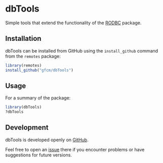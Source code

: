 dbTools
=======

Simple tools that extend the functionality of the
[RODBC](https://cran.r-project.org/package=RODBC) package.

Installation
------------

dbTools can be installed from GitHub using the `install_github` command from the
`remotes` package:

```R
library(remotes)
install_github("gfcm/dbTools")
```

Usage
-----

For a summary of the package:

```R
library(dbTools)
?dbTools
```

Development
-----------

dbTools is developed openly on [GitHub](https://github.com/gfcm/dbTools).

Feel free to open an [issue](https://github.com/gfcm/dbTools/issues) there if
you encounter problems or have suggestions for future versions.
